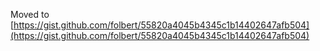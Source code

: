 Moved to [https://gist.github.com/folbert/55820a4045b4345c1b14402647afb504](https://gist.github.com/folbert/55820a4045b4345c1b14402647afb504)
